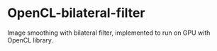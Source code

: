 # OpenCL-bilateral-filter
Image smoothing with bilateral filter, implemented to run on GPU with OpenCL library.
